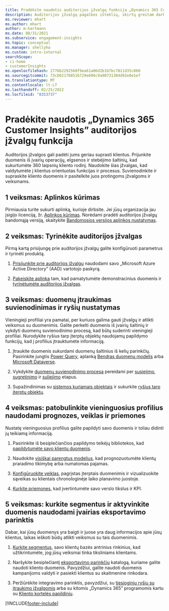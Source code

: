 ```yaml
---
title: Pradėkite naudotis auditorijos įžvalgų funkcija „Dynamics 365 Customer Insights”
description: Auditorijos įžvalgų pagalbos išteklių, skirtų greitam darbo pradėjimui, apžvalga.
ms.reviewer: mhart
ms.author: mhart
author: m-hartmann
ms.date: 08/31/2021
ms.subservice: engagement-insights
ms.topic: conceptual
ms.manager: shellyha
ms.custom: intro-internal
searchScope:
- ci-home
- customerInsights
ms.openlocfilehash: 2776b2292560f9ea61a06d2b1b7bc7811d35c860
ms.sourcegitcommit: 73cb021760516729e696c9a90731304d92e0e1ef
ms.translationtype: MT
ms.contentlocale: lt-LT
ms.lasthandoff: 02/25/2022
ms.locfileid: "8353737"
---
```

# <a name="get-started-with-dynamics-365-customer-insights-audience-insights-capability"></a>Pradėkite naudotis „Dynamics 365 Customer Insights” auditorijos įžvalgų funkcija

Auditorijos įžvalgos gali padėti jums geriau suprasti klientus. Prijunkite duomenis iš įvairių operacijų, elgsenos ir stebėjimo šaltinių, kad sukurtumėte 360 laipsnių kliento rodinį. Naudokite šias įžvalgas, kad valdytumėte į klientus orientuotas funkcijas ir procesus. Suvienodinkite ir supraskite kliento duomenis ir pasitelkite juos protingoms įžvalgoms ir veiksmams.

## <a name="step-1-create-an-environment"></a>1 veiksmas: Aplinkos kūrimas

Pirmiausia turite sukurti aplinką, kurioje dirbsite. Jei jūsų organizacija jau įsigijo licenciją, žr. [Aplinkos kūrimas](create-environment.md). Norėdami pradėti auditorijos įžvalgų bandomąją versiją, skaitykite [Bandomosios versijos aplinkos nustatymas](../trial-signup.md). 

## <a name="step-2-explore-audience-insights"></a>2 veiksmas: Tyrinėkite auditorijos įžvalgas

Pirmą kartą prisijungę prie auditorijos įžvalgų galite konfigūruoti parametrus ir tyrinėti produktą.

1. [Prisijunkite prie auditorijos įžvalgų](https://home.ci.ai.dynamics.com) naudodami savo „Microsoft Azure Active Directory” (AAD) vartotojo paskyrą.

1. [Pakeiskite aplinką](manage-environments.md#switch-environments) tam, kad pamatytumėte demonstracinius duomenis ir [tyrinėtumėte auditorijos įžvalgas](home.md).

##  <a name="step-3-ingest-unify-and-set-up-relationships-for-your-data"></a>3 veiksmas: duomenų įtraukimas suvienodinimas ir ryšių nustatymas

Vieningieji profiliai yra pamatai, per kuriuos galima gauti įžvalgų ir atlikti veiksmus su duomenimis. Galite perkelti duomenis iš įvairių šaltinių ir vykdyti duomenų suvienodinimo procesą, kad būtų suderinti vieningieji profiliai. Nurodykite ryšius tarp įterptų objektų naudojamų papildymo funkcijų, kad į profilius įtrauktumėte informaciją. 

1. Įtraukite duomenis sukurdami duomenų šaltinius iš kelių parinkčių. Pasirinkite jungtis [Power Query](connect-power-query.md), aplanką [Bendras duomenų modelis](connect-common-data-model.md) arba [Microsoft Dataverse](/dynamics365/customer-insights/audience-insights/connect-dataverse-managed-lake). 

1. Vykdykite [duomenų suvienodinimo procesą](data-unification.md) pereidami per [susiejimo](map-entities.md), [sugretinimo](match-entities.md) ir [suliejimo](merge-entities.md) etapus.

1. Supažindinimas su [sistemos kuriamais objektais](entities.md) ir sukurkite [ryšius tarp įterptų objektų](relationships.md).
    
## <a name="step-4-enhance-unified-profiles-with-predictions-activities-and-measures"></a>4 veiksmas: patobulinkite vieninguosius profilius naudodami prognozes, veiklas ir priemones

Nustatę vieninguosius profilius galite papildyti savo duomenis ir toliau didinti jų teikiamą informaciją.

1. Pasirinkite iš besiplečiančios papildymo teikėjų bibliotekos, kad [papildytumėte savo klientų duomenis](enrichment-hub.md).

1. Naudokite [visiškai parengtus modelius](predictions-overview.md), kad prognozuotumėte klientų praradimo tikimybę arba numatomas pajamas.

1. [Konfigūruokite veiklas](activities.md), pagrįstas įterptais duomenimis ir vizualizuokite sąveikas su klientais chronologinėje laiko planavimo juostoje. 

1. [Kurkite priemones](measures.md), kad įvertintumėte savo verslo tikslus ir KPI.
 
## <a name="step-5-create-segments-and-activate-data-through-various-export-options"></a>5 veiksmas: kurkite segmentus ir aktyvinkite duomenis naudodami įvairias eksportavimo parinktis

Dabar, kai jūsų duomenys yra baigti ir juose yra daug informacijos apie jūsų klientus, laikas ieškoti būdų atlikti veiksmus su tais duomenimis. 

1. [Kurkite segmentus](segments.md), savo klientų bazės antrinius rinkinius, kad užtikrintumėte, jog jūsų veiksmai tinka tiksliniams klientams.

1. Naršykite besiplečiantį [eksportavimo parinkčių](export-destinations.md) katalogą, kuriame galite naudoti kliento duomenis. Pavyzdžiui, galite naudoti duomenis kampanijoms valdyti ir pasiekti klientus su skaitmenine rinkodara.

1. Peržiūrėkite integravimo parinktis, pavyzdžiui, su [tiesioginiu ryšiu su įtraukimo įžvalgomis](../engagement-insights/integrate-audience-insights-engagement-insights.md) arba su kitomis „Dynamics 365” programomis kartu su [Kliento kortelės papildiniu](customer-card-add-in.md).  


[!INCLUDE[footer-include](../includes/footer-banner.md)]